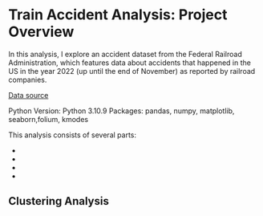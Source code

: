 # Train Accident Analysis: Project Overview

In this analysis, I explore an accident dataset from the Federal Railroad Administration, which features data about accidents that happened in the US in the year 2022 (up until the end of November) as reported by railroad companies.

[Data source](https://safetydata.fra.dot.gov/officeofsafety/publicsite/on_the_fly_download.aspx)

Python Version: Python 3.10.9 Packages: pandas, numpy, matplotlib, seaborn,folium, kmodes

This analysis consists of several parts:

-
-
-
-

## Clustering Analysis
